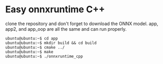 # Easy onnxruntime C++

clone the repository and don't forget to download the ONNX model.
app, app2, and app_oop are all the same and can run properly.

```console 
ubuntu@ubuntu:~$ cd app 
ubuntu@ubuntu:~$ mkdir build && cd build 
ubuntu@ubuntu:~$ cmake ../ 
ubuntu@ubuntu:~$ make 
ubuntu@ubuntu:~$ ./onnxruntime_cpp
```